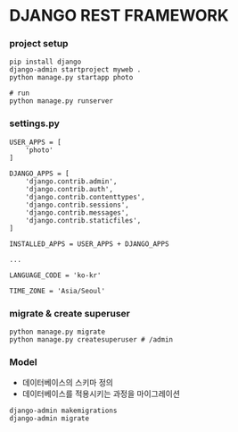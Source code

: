 # DJANGO REST FRAMEWORK

### project setup

```
pip install django
django-admin startproject myweb .
python manage.py startapp photo

# run
python manage.py runserver
```

### settings.py

```
USER_APPS = [
    'photo'
]

DJANGO_APPS = [
    'django.contrib.admin',
    'django.contrib.auth',
    'django.contrib.contenttypes',
    'django.contrib.sessions',
    'django.contrib.messages',
    'django.contrib.staticfiles',
]

INSTALLED_APPS = USER_APPS + DJANGO_APPS

...

LANGUAGE_CODE = 'ko-kr'

TIME_ZONE = 'Asia/Seoul'
```

### migrate & create superuser

```
python manage.py migrate
python manage.py createsuperuser # /admin
```

### Model
- 데이터베이스의 스키마 정의
- 데이터베이스를 적용시키는 과정을 마이그레이션
```
django-admin makemigrations
django-admin migrate
```